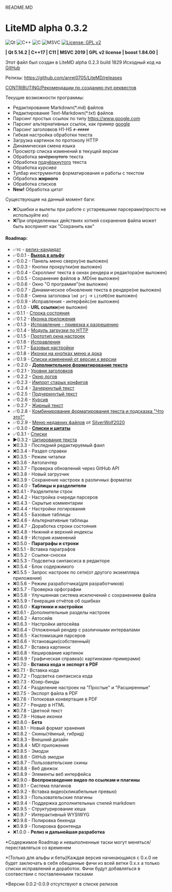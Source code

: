 README.MD

# LiteMD alpha 0.3.2

![Qt](https://img.shields.io/badge/Qt-%23217346.svg?style=for-the-badge&logo=Qt&logoColor=white)
![C++](https://img.shields.io/badge/C%2B%2B-00599C?style=for-the-badge&logo=c%2B%2B&logoColor=white)
![C](https://img.shields.io/badge/c-%2300599C.svg?style=for-the-badge&logo=c&logoColor=white)
![MSVC](https://img.shields.io/badge/Visual_Studio-5C2D91?style=for-the-badge&logo=visual%20studio&logoColor=white)
[![License: GPL v2](https://img.shields.io/badge/License-GPL%20v2-blue.svg)](https://www.gnu.org/licenses/old-licenses/gpl-2.0.en.html)

**| Qt 5.14.2 
\| C++17 
\| C11 
\| MSVC 2019 
\| GPL v2 license 
\| boost 1.84.00 |**

Этот файл был создан в LiteMD alpha 0.2.3 build 1829
Исходный код на [GitHub](https://github.com/anrej0705/LiteMD)

Релизы: <https://github.com/anrej0705/LiteMD/releases>

[CONTRIBUTING/Рекомендации по созданию пул реквестов](https://github.com/anrej0705/LiteMD/blob/master/CONTRIBUTING.md)

Текущие возможности программы:
- Редактирование Markdown(\*.md) файлов
- Редактирование Text-Markdown(\*.txt) файлов
- Парсинг простых ссылок по типу <https://www.google.com>
- Парсинг альтернативных ссылок, как пример [google](www.google.com)
- Парсинг заголовков H1-H5 `#`-`#####`
- Гибкая настройка обработки текста
- Загрузка картинок по протоколу HTTP
- Динамическая смена языка
- Просмотр списка изменений в текущей версии
- Обработка ~~зачёркнутого~~ текста
- Обработка <ins>подчёркнутого</ins> текста
- Обработка *курсива*
- Тулбар инструментов форматирования и работы с текстом
- Обработка **жирного**
- Обработка списков
- **New!** Обработка цитат

Существующие на данный момент баги:
- :x:Ошибки и вылеты при работе с устаревшими парсерами(просто не используйте их)
- :x:При определенных действиях хоткей сохранения файла может быть воспринят как "Сохранить как"

#### **Roadmap**:

- :white_check_mark:rc - [релиз-кандидат](https://github.com/anrej0705/LiteMD/releases/tag/LiteMD_rc)
- :white_check_mark:0.0.1 - [**Выход в альфу**](https://github.com/anrej0705/LiteMD/releases/tag/LiteMD_alpha84)
- :white_check_mark:0.0.2 - Панель меню сверху(не выложен)
- :white_check_mark:0.0.3 - Кнопки прокрутки(не выложен)
- :white_check_mark:0.0.4 - Скроллинг текста в окнах рендера и редактора(не выложен)
- :white_check_mark:0.0.5 - Сохранение файлов в .MD(не выложен)
- :white_check_mark:0.0.6 - Окно "О программе"(не выложен)
- :white_check_mark:0.0.7 - Динамическое обновление текста в рендере(не выложен)
- :white_check_mark:0.0.8 - Смена заголовка `lmd prj` -> `LiteMD`(не выложен)
- :white_check_mark:0.0.9 - Исправления - интерфейс(не выложен)
- :white_check_mark:0.1.0 - **URL ссылки**(не выложен)
- :white_check_mark:0.1.1 - [Строка состояния](https://github.com/anrej0705/LiteMD/releases/tag/LiteMD_alpha312)
- :white_check_mark:0.1.2 - [Иконка приложения](https://github.com/anrej0705/LiteMD/releases/tag/LiteMD_alpha356)
- :white_check_mark:0.1.3 - [Исправление - привязка к разрешению](https://github.com/anrej0705/LiteMD/releases/tag/LiteMD_alpha428)
- :white_check_mark:0.1.4 - [Модуль загрузки по HTTP](https://github.com/anrej0705/LiteMD/releases/tag/LiteMD_alpha455)
- :white_check_mark:0.1.5 - [Прототип окна настроек](https://github.com/anrej0705/LiteMD/releases/tag/LiteMD_alpha782)
- :white_check_mark:0.1.6 - [Исправления](https://github.com/anrej0705/LiteMD/releases/tag/LiteMD_alpha842)
- :white_check_mark:0.1.7 - [Базовые настройки](https://github.com/anrej0705/LiteMD/releases/tag/LiteMD_alpha1006)
- :white_check_mark:0.1.8 - [Иконки на кнопках меню и дока](https://github.com/anrej0705/LiteMD/releases/tag/LiteMD_alpha1064)
- :white_check_mark:0.1.9 - [Списки изменений от версии к версии](https://github.com/anrej0705/LiteMD/releases/tag/LiteMD_alpha1225)
- :white_check_mark:0.2.0 - [**Дополнительное форматирование текста**](https://github.com/anrej0705/LiteMD/releases/tag/LiteMD_alpha1554)
- :white_check_mark:0.2.1 - [Уровни заголовков](https://github.com/anrej0705/LiteMD/releases/tag/LiteMD_alpha1683)
- :white_check_mark:0.2.2 - [Окно логов](https://github.com/anrej0705/LiteMD/releases/tag/LiteMD_alpha1746)
- :white_check_mark:0.2.3 - [Импорт старых конфигов](https://github.com/anrej0705/LiteMD/releases/tag/LiteMD_alpha1829)
- :white_check_mark:0.2.4 - [Зачеркнутый текст](https://github.com/anrej0705/LiteMD/releases/tag/LiteMD_alpha1878)
- :white_check_mark:0.2.5 - [Подчеркнутый текст](https://github.com/anrej0705/LiteMD/releases/tag/LiteMD_alpha1908) 
- :white_check_mark:0.2.6 - [Курсив](https://github.com/anrej0705/LiteMD/releases/tag/LiteMD_alpha1917)
- :white_check_mark:0.2.7 - [Жирный текст](https://github.com/anrej0705/LiteMD/releases/tag/LiteMD_alpha1941)
- :white_check_mark:0.2.8 - [Комбинирование форматирования текста и подсказка "Что это?"](https://github.com/anrej0705/LiteMD/releases/tag/LiteMD_alpha1957)
- :white_check_mark:0.2.9 - [Меню недавних файлов](https://github.com/anrej0705/LiteMD/releases/tag/LiteMD_alpha1959) от [SilverWolf2020](https://github.com/anrej0705/LiteMD/pull/2)
- :white_check_mark:0.3.0 - [**Списки и цитаты**](https://github.com/anrej0705/LiteMD/releases/tag/LiteMD_alpha1976)
- :white_check_mark:0.3.1 - [Списки](https://github.com/anrej0705/LiteMD/releases/tag/LiteMD_alpha1979)
- :arrow_forward:0.3.2 - [Цитирование текста](https://github.com/anrej0705/LiteMD/releases/tag/LiteMD_alpha1980)
- :x:0.3.3 - Последний редактируемый фаил
- :x:0.3.4 - Раздел справки
- :x:0.3.5 - Режим читалки
- :x:0.3.6 - Автопачтер
- :x:0.3.7 - Проверка обновлений через GitHub API
- :x:0.3.8 - Новый загрузчик
- :x:0.3.9 - Сохранение настроек в различных форматах
- :x:0.4.0 - **Таблицы и разделители**
- :x:0.4.1 - Разделители строк
- :x:0.4.2 - Настройка очереди парсеров
- :x:0.4.3 - Скрытые комментарии
- :x:0.4.4 - Настройки логирования
- :x:0.4.5 - Базовые таблицы
- :x:0.4.6 - Альтернативные таблицы
- :x:0.4.7 - Доработка строки состояния
- :x:0.4.8 - Нижний и верхний индексы
- :x:0.4.9 - История изменений
- :x:0.5.0 - **Параграфы и строки**
- :x:0.5.1 - Вставка параграфов
- :x:0.5.2 - Ссылки-сноски
- :x:0.5.3 - Подсветка синтаксиса в редакторе
- :x:0.5.4 - Блок содержимого
- :x:0.5.5 - Запрос настроек по сети(от другого экземпляра приложения)
- :x:0.5.6 - Режим разработчика(для разработчиков)
- :x:0.5.7 - Проверка орфографии
- :x:0.5.8 - Улучшенная система исключений с сохранением файла
- :x:0.5.9 - Генерация отчётов об ошибках
- :x:0.6.0 - **Картинки и настройки**
- :x:0.6.1 - Дополнительные разделы настроек
- :x:0.6.2 - Автосейв
- :x:0.6.3 - Настройки автосейва
- :x:0.6.4 - Отложенный рендер с различными интервалами
- :x:0.6.5 - Кастомизация парсеров
- :x:0.6.6 - Установщик(собственный)
- :x:0.6.7 - Вставка картинок
- :x:0.6.8 - Кеширование картинок
- :x:0.6.9 - Графическая справка(с картинками-примерами)
- :x:0.7.0 - **Вставка кода и экспорт в PDF**
- :x:0.7.1 - Вставка кода
- :x:0.7.2 - Подсветка синтаксиса кода
- :x:0.7.3 - Юзер-бинды
- :x:0.7.4 - Разделение настроек на "Простые" и "Расширенные"
- :x:0.7.5 - Экспорт файла в PDF
- :x:0.7.6 - Потоковая конвертация в PDF
- :x:0.7.7 - Рендер в HTML
- :x:0.7.8 - Цветной текст
- :x:0.7.9 - Новые иконки
- :x:0.8.0 - **Бета**
- :x:0.8.1 - Новый формат хранения
- :x:0.8.2 - Скины(тёмный, гибрид)
- :x:0.8.3 - Внешний дизайн
- :x:0.8.4 - MDI приложение
- :x:0.8.5 - Эмодзи
- :x:0.8.6 - GitHub эмодзи
- :x:0.8.7 - Пользовательские скины
- :x:0.8.8 - Веб движок
- :x:0.8.9 - Элементы веб интерфейса
- :x:0.9.0 - **Воспроизведение видео по ссылкам и плагины**
- :x:0.9.1 - Система плагинов
- :x:0.9.2 - Вставка видео(кликабельные превью)
- :x:0.9.3 - Пользовательские плагины
- :x:0.9.4 - Поддержка дополнительных стилей markdown
- :x:0.9.5 - Структурирование кеша
- :x:0.9.7 - Интерактивный WYSIWYG
- :x:0.9.8 - Полировка бекенда
- :x:0.9.9 - Полировка фронтенда
- :x:1.0.0 - **Релиз и дальнейшая разработка**

\*Содержимое Roadmap и невыполненные таски могут меняться/переставляться со временем

\*(Только для альфы и беты)Каждая версия начинающаяся с 0.x.0 не будет заключать в себя обещанные фичи из всей ветки 0.x.x а только списки исправлений и доработок. Фичи будут добавляться в соотвествии с поставленными тасками

\*Версии 0.0.2-0.0.9 отсутствуют в списке релизов
